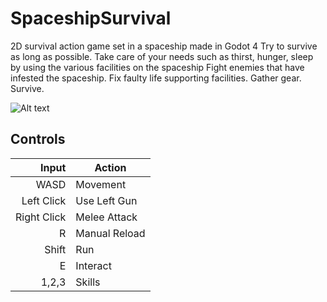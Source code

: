 # SpaceshipSurvival
2D survival action game set in a spaceship made in Godot 4
Try to survive as long as possible. Take care of your needs such as thirst, hunger, sleep by using the various facilities on the spaceship
Fight enemies that have infested the spaceship. Fix faulty life supporting facilities. Gather gear. Survive.

![Alt text](Preview.gif?raw=true "Preview GIF")

## Controls
| Input | Action |
|-----:|-----------|
| WASD | Movement |
| Left Click | Use Left Gun |
| Right Click | Melee Attack |
| R | Manual Reload |
| Shift | Run |
| E | Interact |
| 1,2,3 | Skills |
